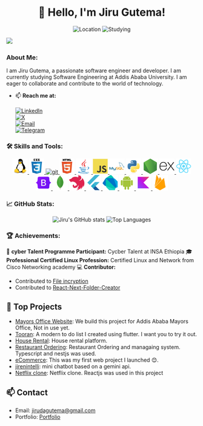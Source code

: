 <h1 align="center">👋 Hello, I'm Jiru Gutema!</h1>

<p align="center">
        <img src="https://img.shields.io/badge/Location-Ethiopia-blue" alt="Location">
        <img src="https://img.shields.io/badge/Studying-Software%20Engineering-brightgreen" alt="Studying">
        
![](https://komarev.com/ghpvc/?username=jirugutema)
</p>


### About Me:

<p>
I am Jiru Gutema, a passionate software engineer and developer. I am currently studying Software Engineering at Addis Ababa University. I am eager to collaborate and contribute to the world of technology.</p>

- 📫 **Reach me at:** <br/> <br/> [![LinkedIn](https://img.shields.io/badge/LinkedIn-0077B5?style=for-the-badge&logo=linkedin&logoColor=white)](https://www.linkedin.com/in/jiru-gutema/) <br/> [![X](https://img.shields.io/badge/X-1DA1F2?style=for-the-badge&logo=x&logoColor=white)](https://www.x.com/JiruGutema) <br/> [![Email](https://img.shields.io/badge/Email-D14836?style=for-the-badge&logo=gmail&logoColor=white)](mailto:jirudagutema@gmail.com) <br/> [![Telegram](https://img.shields.io/badge/Telegram-2CA5E0?style=for-the-badge&logo=telegram&logoColor=white)](https://t.me/@Jethior)

### 🛠️ Skills and Tools:

<p align="center">
        <a href="https://www.linux.org/" target="_blank" rel="noreferrer">
                <img src="https://raw.githubusercontent.com/devicons/devicon/master/icons/linux/linux-original.svg" alt="linux" width="40" height="40"/>
        </a>
        <a href="https://www.w3schools.com/css/" target="_blank" rel="noreferrer">
                <img src="https://raw.githubusercontent.com/devicons/devicon/master/icons/css3/css3-original-wordmark.svg" alt="css3" width="40" height="40"/>
        </a>
        <a href="https://git-scm.com/" target="_blank" rel="noreferrer">
                <img src="https://www.vectorlogo.zone/logos/git-scm/git-scm-icon.svg" alt="git" width="40" height="40"/>
        </a>
        <a href="https://www.w3.org/html/" target="_blank" rel="noreferrer">
                <img src="https://raw.githubusercontent.com/devicons/devicon/master/icons/html5/html5-original-wordmark.svg" alt="html5" width="40" height="40"/>
        </a>
        <a href="https://www.java.com" target="_blank" rel="noreferrer">
                <img src="https://raw.githubusercontent.com/devicons/devicon/master/icons/java/java-original.svg" alt="java" width="40" height="40"/>
        </a>
        <a href="https://developer.mozilla.org/en-US/docs/Web/JavaScript" target="_blank" rel="noreferrer">
                <img src="https://raw.githubusercontent.com/devicons/devicon/master/icons/javascript/javascript-original.svg" alt="javascript" width="40" height="40"/>
        </a>
        <a href="https://www.mysql.com/" target="_blank" rel="noreferrer">
                <img src="https://raw.githubusercontent.com/devicons/devicon/master/icons/mysql/mysql-original-wordmark.svg" alt="mysql" width="40" height="40"/>
        </a>
        <a href="https://www.python.org" target="_blank" rel="noreferrer">
                <img src="https://raw.githubusercontent.com/devicons/devicon/master/icons/python/python-original.svg" alt="python" width="40" height="40"/>
        </a>
        <a href="https://nodejs.org/" target="_blank" rel="noreferrer">
                <img src="https://raw.githubusercontent.com/devicons/devicon/master/icons/nodejs/nodejs-original.svg" alt="nodejs" width="40" height="40"/>
        </a>
        <a href="https://expressjs.com/" target="_blank" rel="noreferrer">
                <img src="https://raw.githubusercontent.com/devicons/devicon/master/icons/express/express-original.svg" alt="expressjs" width="40" height="40"/>
        </a>
        <a href="https://reactjs.org/" target="_blank" rel="noreferrer">
                <img src="https://raw.githubusercontent.com/devicons/devicon/master/icons/react/react-original.svg" alt="react" width="40" height="40"/>
        </a>
        <a href="https://getbootstrap.com/" target="_blank" rel="noreferrer">
                <img src="https://raw.githubusercontent.com/devicons/devicon/master/icons/bootstrap/bootstrap-original.svg" alt="bootstrap" width="40" height="40"/>
        </a>
        <a href="https://www.mongodb.com/" target="_blank" rel="noreferrer">
                <img src="https://raw.githubusercontent.com/devicons/devicon/master/icons/mongodb/mongodb-original.svg" alt="mongodb" width="40" height="40"/>
        </a>
        <a href="https://nestjs.com/" target="_blank" rel="noreferrer">
                <img src="https://raw.githubusercontent.com/devicons/devicon/master/icons/nestjs/nestjs-plain.svg" alt="nestjs" width="40" height="40"/>
        </a>
<a href="https://flutter.dev/" target="_blank" rel="noreferrer">
        <img src="https://raw.githubusercontent.com/devicons/devicon/master/icons/flutter/flutter-original.svg" alt="flutter" width="40" height="40"/>
</a>
<a href="https://dart.dev/" target="_blank" rel="noreferrer">
        <img src="https://raw.githubusercontent.com/devicons/devicon/master/icons/dart/dart-original.svg" alt="dart" width="40" height="40"/>
</a>
<a href="https://developer.android.com/jetpack" target="_blank" rel="noreferrer">
        <img src="https://raw.githubusercontent.com/devicons/devicon/master/icons/android/android-original.svg" alt="jetpack" width="40" height="40"/>
</a>
<a href="https://kotlinlang.org/" target="_blank" rel="noreferrer">
        <img src="https://raw.githubusercontent.com/devicons/devicon/master/icons/kotlin/kotlin-original.svg" alt="kotlin" width="40" height="40"/>
</a>
<a href="https://firebase.google.com/" target="_blank" rel="noreferrer">
        <img src="https://raw.githubusercontent.com/devicons/devicon/master/icons/firebase/firebase-plain.svg" alt="firebase" width="40" height="40"/>
</a>

</p>

### 📈 GitHub Stats:

<p align="center">
        <img src="https://github-readme-stats.vercel.app/api?username=JiruGutema&show_icons=true&theme=radical" alt="Jiru's GitHub stats">
        <img src="https://github-readme-stats.vercel.app/api/top-langs/?username=JiruGutema&layout=compact&theme=radical" alt="Top Languages">
</p>

### 🏆 Achievements:

🥇 **cyber Talent Programme Participant:** Cycber Talent at INSA Ethiopia
🎓 **Professional Certified Linux Profession:** Certified Linux and Network from Cisco Networking academy
💻 **Contributor:**

- Contributed to [File incryption](https://github.com/awahidanon/file-encryption-)
- Contributed to [React-Next-Folder-Creator](https://github.com/JiruGutema/react-next_folder)

## 📂 Top Projects

- [Mayors Office Website](https://jirugutema.github.io/mayors_office/): We build this project for Addis Ababa Mayors Office, Not in use yet.
- [Tooran](https://tooran-documentation.vercel.app/): A modern to do list I created using flutter. I want you to try it out.
- [House Rental](https://github.com/JiruGutema/House_Rental_and_Sell_Management_System): House rental platform.
- [Restaurant Ordering](https://github.com/JiruGutema/Restaurant_Ordering_System_2024_25): Restaurant Ordering and managaing system. Typescript and nestjs was used.
- [eCommerce](https://github.com/JiruGutema/eCommerce): This was my first web project I launched 😊.
- [jirenintelli](https://jirenintelli.vercel.app/): mini chatbot based on a gemini api.
- [Netflix clone](https://github.com/JiruGutema/Netflix): Netflix clone. Reactjs was used in this project

## 📫 Contact

- Email: [jirudagutema@gmail.com](mailto:jirudagutema@gmail.com)
- Portfolio: [Portfolio](jirugutema.netlify.app)
